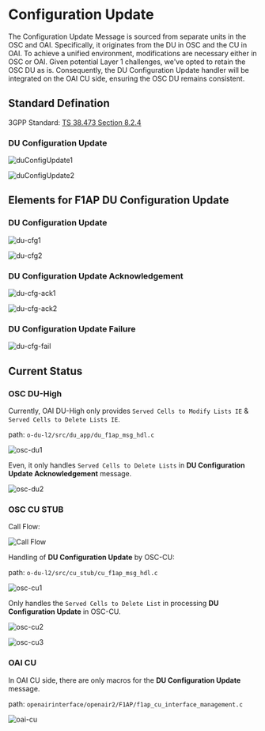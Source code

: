 # Configuration Update 

The Configuration Update Message is sourced from separate units in the OSC and OAI. Specifically, it originates from the DU in OSC and the CU in OAI. To achieve a unified environment, modifications are necessary either in OSC or OAI. Given potential Layer 1 challenges, we've opted to retain the OSC DU as is. Consequently, the DU Configuration Update handler will be integrated on the OAI CU side, ensuring the OSC DU remains consistent.

## Standard Defination

3GPP Standard: [TS 38.473 Section 8.2.4](./TS-38.473.pdf)

### DU Configuration Update

![duConfigUpdate1](./images/duCfgUpd1.png)

![duConfigUpdate2](./images/duCfgUpd2.png)

## Elements for F1AP DU Configuration Update  

### DU Configuration Update

![du-cfg1](./images/du-cfg1.png)

![du-cfg2](./images/du-cfg2.png)

### DU Configuration Update Acknowledgement

![du-cfg-ack1](./images/du-cfg-ack1.png)

![du-cfg-ack2](./images/du-cfg-ack2.png)

### DU Configuration Update Failure

![du-cfg-fail](./images/du-cfg-fail.png)

## Current Status

### OSC DU-High

Currently, OAI DU-High only provides `Served Cells to Modify Lists IE` & `Served Cells to Delete Lists IE`.

path: `o-du-l2/src/du_app/du_f1ap_msg_hdl.c`

![osc-du1](./images/osc-du1.png)

Even, it only handles `Served Cells to Delete Lists` in **DU Configuration Update Acknowledgement** message.

![osc-du2](./images/osc-du2.png)

### OSC CU STUB

Call Flow:

![Call Flow](./images/F1APMsgHdlr.png)

Handling of **DU Configuration Update** by OSC-CU:

path: `o-du-l2/src/cu_stub/cu_f1ap_msg_hdl.c`

![osc-cu1](./images/osc-cu1.png)

Only handles the `Served Cells to Delete List` in processing **DU Configuration Update** in OSC-CU.

![osc-cu2](./images/osc-cu2.png)

![osc-cu3](./images/osc-cu3.png)

### OAI CU 

In OAI CU side, there are only macros for the **DU Configuration Update** message.

path: `openairinterface/openair2/F1AP/f1ap_cu_interface_management.c`

![oai-cu](./images/oai-cu.png)

